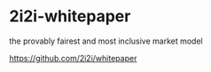 # 2i2i-whitepaper
the provably fairest and most inclusive market model

https://github.com/2i2i/whitepaper

